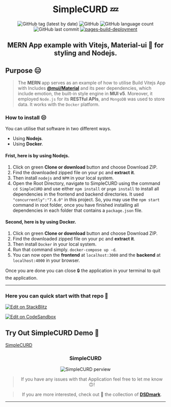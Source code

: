 <div align="center">

# SimpleCURD 💤

![GitHub tag (latest by date)](https://img.shields.io/github/v/tag/DSDmark/SimpleCURD)
![GitHub](https://img.shields.io/github/license/DSDmark/SimpleCURD)
![GitHub language count](https://img.shields.io/github/languages/count/DSDmark/SimpleCURD)
![GitHub last commit](https://img.shields.io/github/last-commit/DSDmark/SimpleCURD)
[![pages-build-deployment](https://github.com/DSDmark/TodoList/actions/workflows/pages/pages-build-deployment/badge.svg?branch=gh-pages)](https://github.com/DSDmark/TodoList/actions/workflows/pages/pages-build-deployment)

##  MERN App example with Vitejs, Material-ui 🚀 for styling and Nodejs.

<div align="left">

## Purpose 😑

> The **MERN** app serves as an example of how to utilise Build Vitejs App with Includes [**@mui/Material**](mui.com/) and its peer dependencies, which include emotion, the built-in style engine in **MUI v5**. Moreover, it employed `Node.js` for its **RESTful APIs**, and `MongoDB` was used to store data. It works with the `Docker` platform.

</div>

<div align="left">

### How to install 😒

You can utilise that software in two different ways.

- Using **Nodejs**. 
- Using **Docker**. 

#### Frist, here is by using **Nodejs**.

1. Click on green **Clone or download** button and choose Download ZIP.
2. Find the downloaded zipped file on your pc and **extract it**.
3. Then install `nodejs` and `NPM` in your local system.
4. Open the Root Directory, navigate to SimpleCURD using the command `cd SimpleCURD` and use either `npm install` or `pnpm install` to install all dependencies in the frontend and backend directories.
It used `"concurrently":"7.6.0"` in this project. So, you may use the `npm start` command in root folder, once you have finished installing all dependencies in each folder that contains a `package.json` file. 

#### Second, here is by using **Docker**.

1. Click on green **Clone or download** button and choose Download ZIP.
2. Find the downloaded zipped file on your pc and **extract it**.
3. Then install `Docker` in your local system.
4. Run that command simply.
`docker-compose up -d`.
5. You can now open the **frontend** at `localhost:3000` and the **backend** at `localhost:4000` in your browser.

Once you are done you can close 🔒 the application in your terminal to quit the application.

</div>

---

<div align="left">

### Here you can quick start with that repo 👼

<!-- #default-branch-switch -->

[![Edit on StackBlitz](https://developer.stackblitz.com/img/open_in_stackblitz.svg)](https://stackblitz.com/github/mui/material-ui/tree/master/examples/create-vite-app)

<!-- #default-branch-switch -->

[![Edit on CodeSandbox](https://codesandbox.io/static/img/play-codesandbox.svg)](https://codesandbox.io/s/github/mui/material-ui/tree/master/examples/create-vite-app)

</div>

<div align="left">

## Try Out SimpleCURD Demo 🚀

<a href="https://dsdmark.github.io/SimpleCURD/" alt="SimpleWeb">SimpleCURD</a>

</div>

### SimpleCURD

![SimpleCURD perview](public/images/perview.gif "SimpleCURD")

> If you have any issues with that Application feel free to let me know 🙃!

> If you are more interested, check out 🥺 the collection of [ **DSDmark**](https://github.com/DSDmark"DSDmark").

---

</div>

